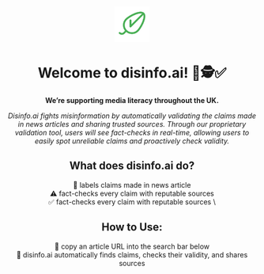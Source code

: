<center> 

<img src="leaf.png" width = "72">

# Welcome to disinfo.ai! 📰🕵️✅

**We’re supporting media literacy throughout the UK.**

*Disinfo.ai fights misinformation by automatically validating the claims made in news articles and sharing trusted sources. Through our proprietary validation tool, users will see fact-checks in real-time, allowing users to easily spot unreliable claims and proactively check validity.*

## What does disinfo.ai do?

👀 labels claims made in news article \
⚠️ fact-checks every claim with reputable sources \
✅ fact-checks every claim with reputable sources \

## How to Use:

📰 copy an article URL into the search bar below \
🤩 disinfo.ai automatically finds claims, checks their validity, and shares sources 

</center>